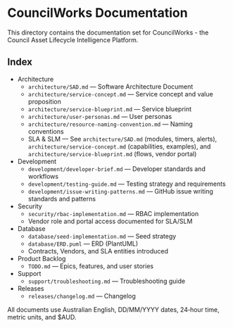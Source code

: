 # CouncilWorks Documentation

This directory contains the documentation set for CouncilWorks - the Council Asset Lifecycle Intelligence Platform.

## Index

- Architecture
  - `architecture/SAD.md` — Software Architecture Document
  - `architecture/service-concept.md` — Service concept and value proposition
  - `architecture/service-blueprint.md` — Service blueprint
  - `architecture/user-personas.md` — User personas
  - `architecture/resource-naming-convention.md` — Naming conventions
  - SLA & SLM — See `architecture/SAD.md` (modules, timers, alerts), `architecture/service-concept.md` (capabilities, examples), and `architecture/service-blueprint.md` (flows, vendor portal)
- Development
  - `development/developer-brief.md` — Developer standards and workflows
  - `development/testing-guide.md` — Testing strategy and requirements
  - `development/issue-writing-patterns.md` — GitHub issue writing standards and patterns
- Security
  - `security/rbac-implementation.md` — RBAC implementation
  - Vendor role and portal access documented for SLA/SLM
- Database
  - `database/seed-implementation.md` — Seed strategy
  - `database/ERD.puml` — ERD (PlantUML)
  - Contracts, Vendors, and SLA entities introduced
- Product Backlog
  - `TODO.md` — Epics, features, and user stories
- Support
  - `support/troubleshooting.md` — Troubleshooting guide
- Releases
  - `releases/changelog.md` — Changelog

All documents use Australian English, DD/MM/YYYY dates, 24‑hour time, metric units, and $AUD.

